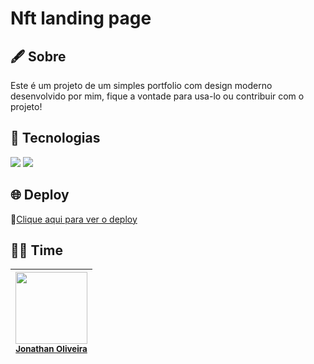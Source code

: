 # Nft landing page

## 🖋️ Sobre
Este é um projeto de um simples portfolio com design moderno desenvolvido por mim, fique a vontade para usa-lo ou contribuir com o projeto!

## 🚀 Tecnologias
<div>
  <img src="https://img.shields.io/badge/HTML-239120?style=for-the-badge&logo=html5&logoColor=white">
  <img src="https://img.shields.io/badge/CSS-239120?style=for-the-badge&logo=css3&logoColor=white">
</div>

## 🌐 Deploy
🔗[Clique aqui para ver o deploy](https://simple-front-end-portfolio.netlify.app/)

## 🧑‍💻 Time

| <img loading="lazy" src="https://avatars.githubusercontent.com/u/184311525?s=400&u=232d56c0b8a58523fdf6e6afe88724ee38b1d12e&v=4" width=115><br><sub>[Jonathan Oliveira](https://github.com/jonathan0lv)</sub> |
| :---: |
